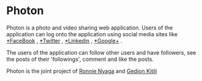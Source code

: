 # Photon

Photon is a photo and video sharing web application. Users of the application can log onto the application using social media sites like [*FaceBook](http://facebook.com) , [*Twitter](http://twitter.com) , [*Linkedin](http://linkedin.com) , [*Google+](http://plus.google.com) .

The users of the application can follow other users and have followers, see the posts of their 'followings', comment and like the posts.

Photon is the joint project of [Ronnie Nyaga](http://twitter.com/ronnie_nyaga) and [Gedion Kitili](http://twitter.com/gideon_kitili)

